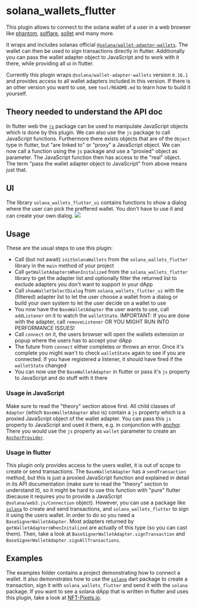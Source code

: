 # solana_wallets_flutter

This plugin allows to connect to the solana wallet of a user in a web browser like [phantom](https://phantom.app/), [solflare](https://solflare.com/), [sollet](https://www.sollet.io/) and many more.

It wraps and includes solanas official [`@solana/wallet-adapter-wallets`](https://www.npmjs.com/package/@solana/wallet-adapter-wallets). The wallet can then be used to sign transactions directly in flutter. Additionally you can pass the wallet adapter object to JavaScript and to work with it there, while providing all ui in flutter.

Currently this plugin wraps `@solana/wallet-adapter-wallets` version `0.16.1` and provides access to all wallet adapters included in this version. If there is an other version you want to use, see `tool/README.md` to learn how to build it yourself.

## Theory needed to understand the API doc
In flutter web the [`js`](https://pub.dev/packages/js) package can be used to manipulate JavaScript objects which is done by this plugin. We can also use the `js` package to call JavaScript functions. Furthermore there exists objects that are of the `Object` type in flutter, but "are linked to" or "proxy" a JavaScript object. We can now call a function using the `js` package and use a "proxied" object as parameter. The JavaScript function then has access to the "real" object. The term "pass the wallet adapter object to JavaScript" from above means just that.

## UI
The library `solana_wallets_flutter_ui` contains functions to show a dialog where the user can pick the preffered wallet. You don't have to use it and can create your own dialog.
![](https://raw.githubusercontent.com/EPNW/solana_wallets_flutter/master/example/example.webp)

## Usage
These are the usual steps to use this plugin:
* Call (but not await) `initSolanaWallets` from the `solana_wallets_flutter` library in the `main` method of your project
* Call `getWalletAdaptersWhenInitalized` from the `solana_wallets_flutter` library to get the adapter list and optionally filter the returned list to exclude adapters you don't want to support in your dApp
* Call `showWalletSelectDialog` from `solana_wallets_flutter_ui` with the (filtered) adapter list to let the user choose a wallet from a dialog or build your own system to let the user decide on a wallet to use
* You now have the `BaseWalletAdapter` the user wants to use, call `addListener` on it to watch the `walletState`. IMPORTANT: If you are done with the adapter, call `removeListener` OR YOU MIGHT RUN INTO PERFORMANCE ISSUES!
* Call `connect` on it, the users browser will open the wallets extension or popup where the users has to accept your dApp
* The future from `connect` either completes or throws an error. Once it's complete you might wan't to check `walletState` again to see if you are connected. If you have registered a listener, it should have fired if the `walletState` changed
* You can now use the `BaseWalletAdapter` in flutter or pass it's `js` property to JavaScript and do stuff with it there

### Usage in JavaScript
Make sure to read the "theory" section above first. All child classes of `Adapter` (which `BaseWalletAdapter` also is) contain a `js` property which is a proxied JavaScript object of the wallet adapter. You can pass this `js` property to JavaScript and used it there, e.g. in conjunction with [anchor](https://github.com/project-serum/anchor). There you would use the `js` property as `wallet` parameter to create an [`AnchorProvider`](https://project-serum.github.io/anchor/ts/classes/AnchorProvider.html).

### Usage in flutter
This plugin only provides access to the users wallet, it is out of scope to create or send transactions. The `BaseWalletAdapter` has a `sendTransaction` method, but this is just a proxied JavaScript function and explained in detail in its API documentation (make sure to read the "theory" section to understand it), so it might be hard to use this function with "pure" flutter (because it requires you to provide a JavaScript `@solana/web3.js/Connection` object). However, you can use a package like [`solana`](https://pub.dev/packages/solana) to create and send transactions, and `solana_wallets_flutter` to sign it using the users wallet. In order to do so you need a `BaseSignerWalletAdapter`. Most adapters returned by `getWalletAdaptersWhenInitalized` are actually of this type (so you can cast them). Then, take a look at `BaseSignerWalletAdapter.signTransaction` and `BaseSignerWalletAdapter.signAllTransactions`.

## Examples
The examples folder contains a project demonstrating how to connect a wallet. It also demonstrates how to use the [`solana`](https://pub.dev/packages/solana) dart package to create a transaction, sign it with `solana_wallets_flutter` and send it with the `solana` package. If you want to see a solana dApp that is written in flutter and uses this plugin, take a look at [NFT-Pixels.io](https://nft-pixels.io).
